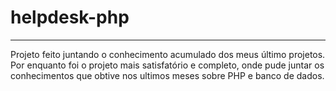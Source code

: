 # helpdesk-php

<hr />

Projeto feito juntando o conhecimento acumulado dos meus último projetos. Por enquanto foi o projeto mais satisfatório e completo, onde pude juntar os conhecimentos que obtive nos ultimos meses sobre PHP e banco de dados. 
